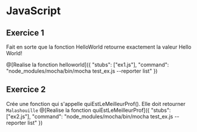 # JavaScript

## Exercice 1
Fait en sorte que la fonction HelloWorld retourne exactement la valeur Hello World!

@[Realise la fonction helloworld]({ "stubs": ["ex1.js"], "command": "node_modules/mocha/bin/mocha test_ex.js --reporter list" })

## Exercice 2
Crée une fonction qui s'appelle quiEstLeMeilleurProf(). Elle doit retourner `Malashouille`
@[Realise la fonction quiEstLeMeilleurProf]({ "stubs": ["ex2.js"], "command": "node_modules/mocha/bin/mocha test_ex.js --reporter list" })


